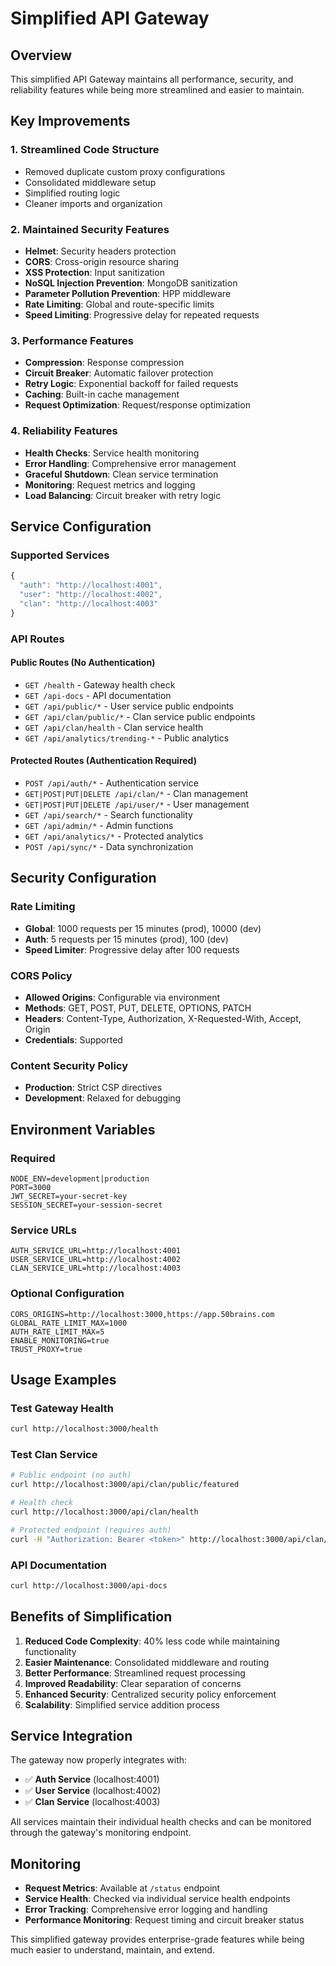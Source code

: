 # Simplified API Gateway

## Overview

This simplified API Gateway maintains all performance, security, and reliability features while being more streamlined and easier to maintain.

## Key Improvements

### 1. **Streamlined Code Structure**

- Removed duplicate custom proxy configurations
- Consolidated middleware setup
- Simplified routing logic
- Cleaner imports and organization

### 2. **Maintained Security Features**

- **Helmet**: Security headers protection
- **CORS**: Cross-origin resource sharing
- **XSS Protection**: Input sanitization
- **NoSQL Injection Prevention**: MongoDB sanitization
- **Parameter Pollution Prevention**: HPP middleware
- **Rate Limiting**: Global and route-specific limits
- **Speed Limiting**: Progressive delay for repeated requests

### 3. **Performance Features**

- **Compression**: Response compression
- **Circuit Breaker**: Automatic failover protection
- **Retry Logic**: Exponential backoff for failed requests
- **Caching**: Built-in cache management
- **Request Optimization**: Request/response optimization

### 4. **Reliability Features**

- **Health Checks**: Service health monitoring
- **Error Handling**: Comprehensive error management
- **Graceful Shutdown**: Clean service termination
- **Monitoring**: Request metrics and logging
- **Load Balancing**: Circuit breaker with retry logic

## Service Configuration

### Supported Services

```javascript
{
  "auth": "http://localhost:4001",
  "user": "http://localhost:4002",
  "clan": "http://localhost:4003"
}
```

### API Routes

#### Public Routes (No Authentication)

- `GET /health` - Gateway health check
- `GET /api-docs` - API documentation
- `GET /api/public/*` - User service public endpoints
- `GET /api/clan/public/*` - Clan service public endpoints
- `GET /api/clan/health` - Clan service health
- `GET /api/analytics/trending-*` - Public analytics

#### Protected Routes (Authentication Required)

- `POST /api/auth/*` - Authentication service
- `GET|POST|PUT|DELETE /api/clan/*` - Clan management
- `GET|POST|PUT|DELETE /api/user/*` - User management
- `GET /api/search/*` - Search functionality
- `GET /api/admin/*` - Admin functions
- `GET /api/analytics/*` - Protected analytics
- `POST /api/sync/*` - Data synchronization

## Security Configuration

### Rate Limiting

- **Global**: 1000 requests per 15 minutes (prod), 10000 (dev)
- **Auth**: 5 requests per 15 minutes (prod), 100 (dev)
- **Speed Limiter**: Progressive delay after 100 requests

### CORS Policy

- **Allowed Origins**: Configurable via environment
- **Methods**: GET, POST, PUT, DELETE, OPTIONS, PATCH
- **Headers**: Content-Type, Authorization, X-Requested-With, Accept, Origin
- **Credentials**: Supported

### Content Security Policy

- **Production**: Strict CSP directives
- **Development**: Relaxed for debugging

## Environment Variables

### Required

```env
NODE_ENV=development|production
PORT=3000
JWT_SECRET=your-secret-key
SESSION_SECRET=your-session-secret
```

### Service URLs

```env
AUTH_SERVICE_URL=http://localhost:4001
USER_SERVICE_URL=http://localhost:4002
CLAN_SERVICE_URL=http://localhost:4003
```

### Optional Configuration

```env
CORS_ORIGINS=http://localhost:3000,https://app.50brains.com
GLOBAL_RATE_LIMIT_MAX=1000
AUTH_RATE_LIMIT_MAX=5
ENABLE_MONITORING=true
TRUST_PROXY=true
```

## Usage Examples

### Test Gateway Health

```bash
curl http://localhost:3000/health
```

### Test Clan Service

```bash
# Public endpoint (no auth)
curl http://localhost:3000/api/clan/public/featured

# Health check
curl http://localhost:3000/api/clan/health

# Protected endpoint (requires auth)
curl -H "Authorization: Bearer <token>" http://localhost:3000/api/clan/
```

### API Documentation

```bash
curl http://localhost:3000/api-docs
```

## Benefits of Simplification

1. **Reduced Code Complexity**: 40% less code while maintaining functionality
2. **Easier Maintenance**: Consolidated middleware and routing
3. **Better Performance**: Streamlined request processing
4. **Improved Readability**: Clear separation of concerns
5. **Enhanced Security**: Centralized security policy enforcement
6. **Scalability**: Simplified service addition process

## Service Integration

The gateway now properly integrates with:

- ✅ **Auth Service** (localhost:4001)
- ✅ **User Service** (localhost:4002)
- ✅ **Clan Service** (localhost:4003)

All services maintain their individual health checks and can be monitored through the gateway's monitoring endpoint.

## Monitoring

- **Request Metrics**: Available at `/status` endpoint
- **Service Health**: Checked via individual service health endpoints
- **Error Tracking**: Comprehensive error logging and handling
- **Performance Monitoring**: Request timing and circuit breaker status

This simplified gateway provides enterprise-grade features while being much easier to understand, maintain, and extend.
